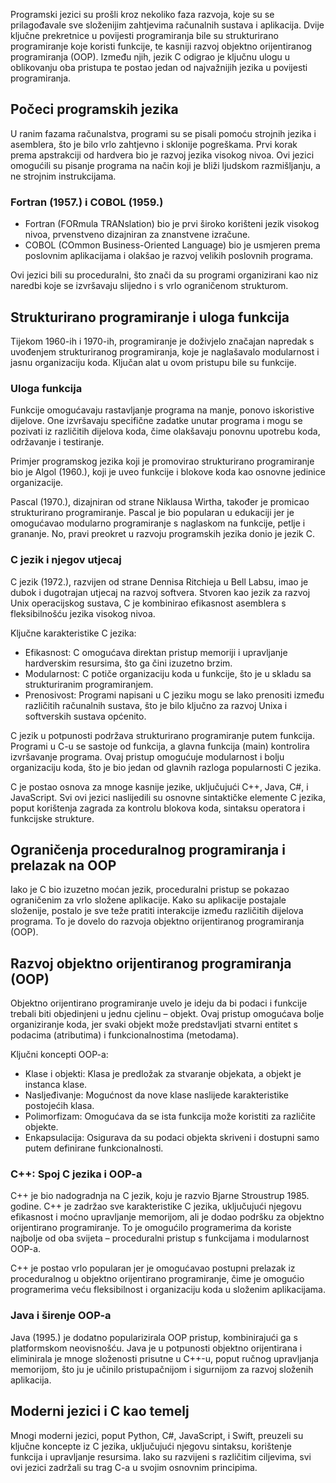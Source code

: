 Programski jezici su prošli kroz nekoliko faza razvoja, koje su se prilagođavale sve složenijim zahtjevima računalnih sustava i aplikacija. Dvije ključne prekretnice u povijesti programiranja bile su strukturirano programiranje koje koristi funkcije, te kasniji razvoj objektno orijentiranog programiranja (OOP). Između njih, jezik C odigrao je ključnu ulogu u oblikovanju oba pristupa te postao jedan od najvažnijih jezika u povijesti programiranja.

## Počeci programskih jezika

U ranim fazama računalstva, programi su se pisali pomoću strojnih jezika i asemblera, što je bilo vrlo zahtjevno i sklonije pogreškama. Prvi korak prema apstrakciji od hardvera bio je razvoj jezika visokog nivoa. Ovi jezici omogućili su pisanje programa na način koji je bliži ljudskom razmišljanju, a ne strojnim instrukcijama.

### Fortran (1957.) i COBOL (1959.)

- Fortran (FORmula TRANslation) bio je prvi široko korišteni jezik visokog nivoa, prvenstveno dizajniran za znanstvene izračune.
- COBOL (COmmon Business-Oriented Language) bio je usmjeren prema poslovnim aplikacijama i olakšao je razvoj velikih poslovnih programa.

Ovi jezici bili su proceduralni, što znači da su programi organizirani kao niz naredbi koje se izvršavaju slijedno i s vrlo ograničenom strukturom.

## Strukturirano programiranje i uloga funkcija

Tijekom 1960-ih i 1970-ih, programiranje je doživjelo značajan napredak s uvođenjem strukturiranog programiranja, koje je naglašavalo modularnost i jasnu organizaciju koda. Ključan alat u ovom pristupu bile su funkcije.

### Uloga funkcija

Funkcije omogućavaju rastavljanje programa na manje, ponovo iskoristive dijelove. One izvršavaju specifične zadatke unutar programa i mogu se pozivati iz različitih dijelova koda, čime olakšavaju ponovnu upotrebu koda, održavanje i testiranje.

Primjer programskog jezika koji je promovirao strukturirano programiranje bio je Algol (1960.), koji je uveo funkcije i blokove koda kao osnovne jedinice organizacije.

Pascal (1970.), dizajniran od strane Niklausa Wirtha, također je promicao strukturirano programiranje. Pascal je bio popularan u edukaciji jer je omogućavao modularno programiranje s naglaskom na funkcije, petlje i grananje. No, pravi preokret u razvoju programskih jezika donio je jezik C.

### C jezik i njegov utjecaj

C jezik (1972.), razvijen od strane Dennisa Ritchieja u Bell Labsu, imao je dubok i dugotrajan utjecaj na razvoj softvera. Stvoren kao jezik za razvoj Unix operacijskog sustava, C je kombinirao efikasnost asemblera s fleksibilnošću jezika visokog nivoa.

Ključne karakteristike C jezika:

- Efikasnost: C omogućava direktan pristup memoriji i upravljanje hardverskim resursima, što ga čini izuzetno brzim.
- Modularnost: C potiče organizaciju koda u funkcije, što je u skladu sa strukturiranim programiranjem.
- Prenosivost: Programi napisani u C jeziku mogu se lako prenositi između različitih računalnih sustava, što je bilo ključno za razvoj Unixa i softverskih sustava općenito.

C jezik u potpunosti podržava strukturirano programiranje putem funkcija. Programi u C-u se sastoje od funkcija, a glavna funkcija (main) kontrolira izvršavanje programa. Ovaj pristup omogućuje modularnost i bolju organizaciju koda, što je bio jedan od glavnih razloga popularnosti C jezika.

C je postao osnova za mnoge kasnije jezike, uključujući C++, Java, C#, i JavaScript. Svi ovi jezici naslijedili su osnovne sintaktičke elemente C jezika, poput korištenja zagrada za kontrolu blokova koda, sintaksu operatora i funkcijske strukture.

## Ograničenja proceduralnog programiranja i prelazak na OOP

Iako je C bio izuzetno moćan jezik, proceduralni pristup se pokazao ograničenim za vrlo složene aplikacije. Kako su aplikacije postajale složenije, postalo je sve teže pratiti interakcije između različitih dijelova programa. To je dovelo do razvoja objektno orijentiranog programiranja (OOP).

## Razvoj objektno orijentiranog programiranja (OOP)

Objektno orijentirano programiranje uvelo je ideju da bi podaci i funkcije trebali biti objedinjeni u jednu cjelinu – objekt. Ovaj pristup omogućava bolje organiziranje koda, jer svaki objekt može predstavljati stvarni entitet s podacima (atributima) i funkcionalnostima (metodama).

Ključni koncepti OOP-a:

- Klase i objekti: Klasa je predložak za stvaranje objekata, a objekt je instanca klase.
- Nasljeđivanje: Mogućnost da nove klase naslijede karakteristike postojećih klasa.
- Polimorfizam: Omogućava da se ista funkcija može koristiti za različite objekte.
- Enkapsulacija: Osigurava da su podaci objekta skriveni i dostupni samo putem definirane funkcionalnosti.

### C++: Spoj C jezika i OOP-a

C++ je bio nadogradnja na C jezik, koju je razvio Bjarne Stroustrup 1985. godine. C++ je zadržao sve karakteristike C jezika, uključujući njegovu efikasnost i moćno upravljanje memorijom, ali je dodao podršku za objektno orijentirano programiranje. To je omogućilo programerima da koriste najbolje od oba svijeta – proceduralni pristup s funkcijama i modularnost OOP-a.

C++ je postao vrlo popularan jer je omogućavao postupni prelazak iz proceduralnog u objektno orijentirano programiranje, čime je omogućio programerima veću fleksibilnost i organizaciju koda u složenim aplikacijama.

### Java i širenje OOP-a

Java (1995.) je dodatno popularizirala OOP pristup, kombinirajući ga s platformskom neovisnošću. Java je u potpunosti objektno orijentirana i eliminirala je mnoge složenosti prisutne u C++-u, poput ručnog upravljanja memorijom, što ju je učinilo pristupačnijom i sigurnijom za razvoj složenih aplikacija.

## Moderni jezici i C kao temelj

Mnogi moderni jezici, poput Python, C#, JavaScript, i Swift, preuzeli su ključne koncepte iz C jezika, uključujući njegovu sintaksu, korištenje funkcija i upravljanje resursima. Iako su razvijeni s različitim ciljevima, svi ovi jezici zadržali su trag C-a u svojim osnovnim principima.